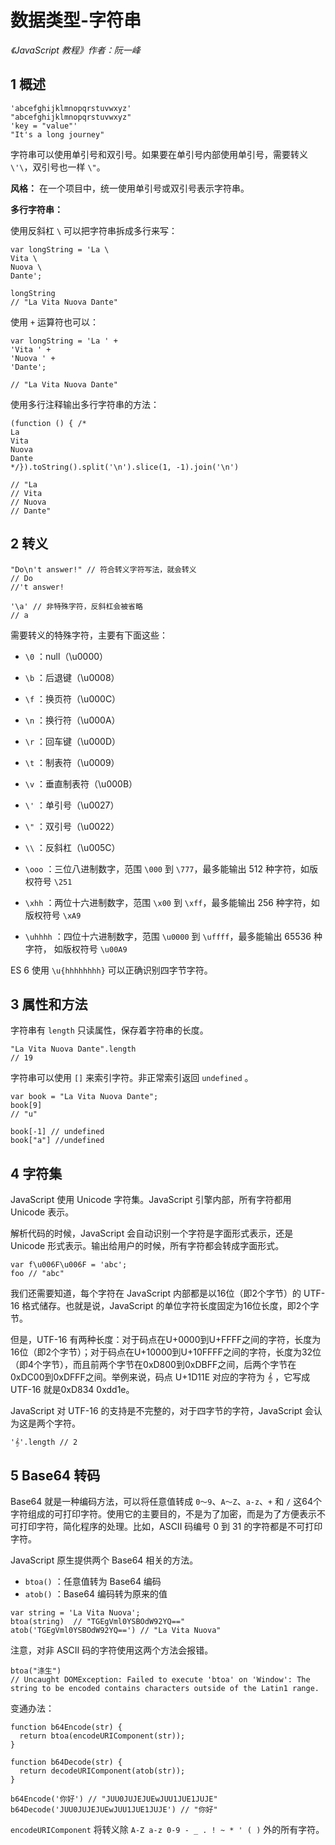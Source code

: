 数据类型-字符串
==============
*《JavaScript 教程》作者：阮一峰*

1 概述
------

```JS
'abcefghijklmnopqrstuvwxyz'
"abcefghijklmnopqrstuvwxyz"
'key = "value"'
"It's a long journey"
```

字符串可以使用单引号和双引号。如果要在单引号内部使用单引号，需要转义 `\'\`，双引号也一样 `\"`。

**风格：** 在一个项目中，统一使用单引号或双引号表示字符串。

**多行字符串：**

使用反斜杠 `\` 可以把字符串拆成多行来写：

```JS
var longString = 'La \
Vita \
Nuova \
Dante';

longString
// "La Vita Nuova Dante"
```

使用 `+` 运算符也可以：

```JS
var longString = 'La ' +
'Vita ' +
'Nuova ' +
'Dante';

// "La Vita Nuova Dante"
```

使用多行注释输出多行字符串的方法：

```JS
(function () { /*
La
Vita
Nuova
Dante
*/}).toString().split('\n').slice(1, -1).join('\n')

// "La
// Vita
// Nuova
// Dante"
```

2 转义
------

```JS
"Do\n't answer!" // 符合转义字符写法，就会转义
// Do
//'t answer!

'\a' // 非特殊字符，反斜杠会被省略
// a
```

需要转义的特殊字符，主要有下面这些：

- `\0` ：null（\u0000）
- `\b` ：后退键（\u0008）
- `\f` ：换页符（\u000C）
- `\n` ：换行符（\u000A）
- `\r` ：回车键（\u000D）
- `\t` ：制表符（\u0009）
- `\v` ：垂直制表符（\u000B）
- `\'` ：单引号（\u0027）
- `\"` ：双引号（\u0022）
- `\\` ：反斜杠（\u005C）

- `\ooo` ：三位八进制数字，范围 `\000` 到 `\777`，最多能输出 512 种字符，如版权符号 `\251`
- `\xhh` ：两位十六进制数字，范围 `\x00` 到 `\xff`，最多能输出 256 种字符，如版权符号 `\xA9`
- `\uhhhh` ：四位十六进制数字，范围 `\u0000` 到 `\uffff`，最多能输出 65536 种字符， 如版权符号 `\u00A9`

ES 6 使用 `\u{hhhhhhhh}` 可以正确识别四字节字符。

3 属性和方法
-----------

字符串有 `length` 只读属性，保存着字符串的长度。

```JS
"La Vita Nuova Dante".length
// 19
```

字符串可以使用 `[]` 来索引字符。非正常索引返回 `undefined` 。

```JS
var book = "La Vita Nuova Dante";
book[9]
// "u"

book[-1] // undefined
book["a"] //undefined
```

4 字符集
--------

JavaScript 使用 Unicode 字符集。JavaScript 引擎内部，所有字符都用 Unicode 表示。

解析代码的时候，JavaScript 会自动识别一个字符是字面形式表示，还是 Unicode 形式表示。输出给用户的时候，所有字符都会转成字面形式。

```JS
var f\u006F\u006F = 'abc';
foo // "abc"
```
我们还需要知道，每个字符在 JavaScript 内部都是以16位（即2个字节）的 UTF-16 格式储存。也就是说，JavaScript 的单位字符长度固定为16位长度，即2个字节。

但是，UTF-16 有两种长度：对于码点在U+0000到U+FFFF之间的字符，长度为16位（即2个字节）；对于码点在U+10000到U+10FFFF之间的字符，长度为32位（即4个字节），而且前两个字节在0xD800到0xDBFF之间，后两个字节在0xDC00到0xDFFF之间。举例来说，码点 U+1D11E 对应的字符为 𝄞 ，它写成 UTF-16 就是0xD834 0xdd1e。

JavaScript 对 UTF-16 的支持是不完整的，对于四字节的字符，JavaScript 会认为这是两个字符。

```JS
'𝄞'.length // 2
```

5 Base64 转码
------------

Base64 就是一种编码方法，可以将任意值转成 `0～9`、`A～Z`、`a-z`、`+` 和 `/` 这64个字符组成的可打印字符。使用它的主要目的，不是为了加密，而是为了方便表示不可打印字符，简化程序的处理。比如，ASCII 码编号 0 到 31 的字符都是不可打印字符。

JavaScript 原生提供两个 Base64 相关的方法。

- `btoa()` ：任意值转为 Base64 编码
- `atob()` ：Base64 编码转为原来的值

```JS
var string = 'La Vita Nuova';
btoa(string)  // "TGEgVml0YSBOdW92YQ=="
atob('TGEgVml0YSBOdW92YQ==') // "La Vita Nuova"
```

注意，对非 ASCII 码的字符使用这两个方法会报错。

```JS
btoa("涤生")
// Uncaught DOMException: Failed to execute 'btoa' on 'Window': The string to be encoded contains characters outside of the Latin1 range.
```

变通办法：

```JS
function b64Encode(str) {
  return btoa(encodeURIComponent(str));
}

function b64Decode(str) {
  return decodeURIComponent(atob(str));
}

b64Encode('你好') // "JUU0JUJEJUEwJUU1JUE1JUJE"
b64Decode('JUU0JUJEJUEwJUU1JUE1JUJE') // "你好"
```

`encodeURIComponent` 将转义除 `A-Z a-z 0-9 - _ . ! ~ * ' ( )` 外的所有字符。